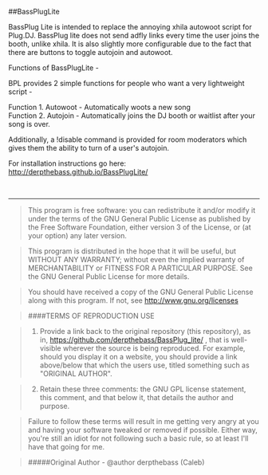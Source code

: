 ##BassPlugLite

BassPlug Lite is intended to replace the annoying xhila autowoot script for Plug.DJ. BassPlug lite does not send adfly
links every time the user joins the booth, unlike xhila. It is also slightly more configurable due to the fact that 
there are buttons to toggle autojoin and autowoot.

Functions of BassPlugLite -

BPL provides 2 simple functions for people who want a very lightweight script -

Function 1. Autowoot - Automatically woots a new song<br>
Function 2. Autojoin - Automatically joins the DJ booth or waitlist after your song is over.

Additionally, a !disable command is provided for room moderators which gives them the ability to turn of a user's autojoin.

For installation instructions go here: http://derpthebass.github.io/BassPlugLite/







<br>

----


>This program is free software: you can redistribute it and/or modify
>it under the terms of the GNU General Public License as published by
>the Free Software Foundation, either version 3 of the License, or
>(at your option) any later version.

>This program is distributed in the hope that it will be useful,
>but WITHOUT ANY WARRANTY; without even the implied warranty of
>MERCHANTABILITY or FITNESS FOR A PARTICULAR PURPOSE.  See the
>GNU General Public License for more details.

>You should have received a copy of the GNU General Public License
>along with this program.  If not, see http://www.gnu.org/licenses



>####TERMS OF REPRODUCTION USE

>1. Provide a link back to the original repository (this repository), as
>in, https://github.com/derpthebass/BassPlug_lite/ , that is well-visible
>wherever the source is being reproduced.  For example, should you
>display it on a website, you should provide a link above/below that
>which the users use, titled something such as "ORIGINAL AUTHOR".

>2. Retain these three comments:  the GNU GPL license statement, this comment,
>and that below it, that details the author and purpose.

>Failure to follow these terms will result in me getting very angry at you
>and having your software tweaked or removed if possible.  Either way, you're
>still an idiot for not following such a basic rule, so at least I'll have
>that going for me.
 
>#####Original Author -
>@author derpthebass (Caleb)





